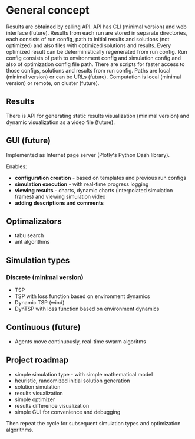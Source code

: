 # General concept

Results are obtained by calling API. API has CLI (minimal version) and web
interface (future). Results from each run are stored in separate directories,
each consists of run config, path to initial results and solutions (not optimized)
and also files with optimized solutions and results. Every optimized result can
be deterministically regenerated from run config. Run config consists of path to
environment config and simulation config and also of optimization config file path.
There are scripts for faster access to those configs, solutions and results from run config.
Paths are local (minimal version) or can be URLs (future). Computation is local (minimal version)
or remote, on cluster (future).

## Results

There is API for generating static results visualization (minimal version) and
dynamic visualization as a video file (future).

## GUI (future)

Implemented as Internet page server (Plotly's Python Dash library).

Enables:
- **configuration creation** - based on templates and previous run configs
- **simulation execution** - with real-time progress logging
- **viewing results** - charts, dynamic charts (interpolated simulation frames)
    and viewing simulation video
- **adding descriptions and comments**

## Optimalizators
- tabu search
- ant algorithms

## Simulation types

### Discrete (minimal version)
- TSP
- TSP with loss function based on environment dynamics
- Dynamic TSP (wind)
- DynTSP with loss function based on environment dynamics

## Continuous (future)
- Agents move continuously, real-time swarm algoritms

## Project roadmap
- simple simulation type - with simple mathematical model
- heuristic, randomized initial solution generation
- solution simulation
- results visualization
- simple optimizer
- results difference visualization
- simple GUI for convenience and debugging

Then repeat the cycle for subsequent simulation types and optimization algorithms.